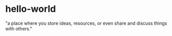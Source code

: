 # hello-world
"a place where you store ideas, resources, or even share and discuss things with others."
